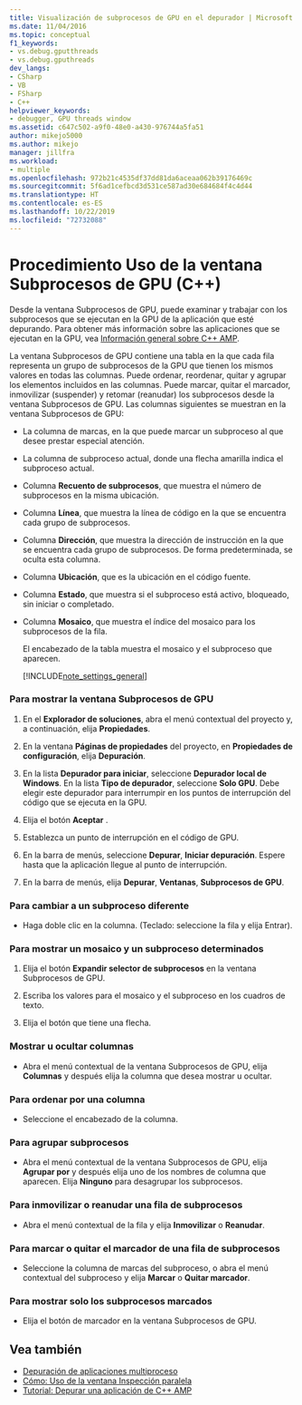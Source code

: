 ```yaml
---
title: Visualización de subprocesos de GPU en el depurador | Microsoft Docs
ms.date: 11/04/2016
ms.topic: conceptual
f1_keywords:
- vs.debug.gputthreads
- vs.debug.gputhreads
dev_langs:
- CSharp
- VB
- FSharp
- C++
helpviewer_keywords:
- debugger, GPU threads window
ms.assetid: c647c502-a9f0-48e0-a430-976744a5fa51
author: mikejo5000
ms.author: mikejo
manager: jillfra
ms.workload:
- multiple
ms.openlocfilehash: 972b21c4535df37dd81da6aceaa062b39176469c
ms.sourcegitcommit: 5f6ad1cefbcd3d531ce587ad30e684684f4c4d44
ms.translationtype: HT
ms.contentlocale: es-ES
ms.lasthandoff: 10/22/2019
ms.locfileid: "72732088"
---
```

# <a name="how-to-use-the-gpu-threads-window-c"></a>Procedimiento Uso de la ventana Subprocesos de GPU (C++)
Desde la ventana Subprocesos de GPU, puede examinar y trabajar con los subprocesos que se ejecutan en la GPU de la aplicación que esté depurando. Para obtener más información sobre las aplicaciones que se ejecutan en la GPU, vea [Información general sobre C++ AMP](/cpp/parallel/amp/cpp-amp-overview).

 La ventana Subprocesos de GPU contiene una tabla en la que cada fila representa un grupo de subprocesos de la GPU que tienen los mismos valores en todas las columnas. Puede ordenar, reordenar, quitar y agrupar los elementos incluidos en las columnas. Puede marcar, quitar el marcador, inmovilizar (suspender) y retomar (reanudar) los subprocesos desde la ventana Subprocesos de GPU. Las columnas siguientes se muestran en la ventana Subprocesos de GPU:

- La columna de marcas, en la que puede marcar un subproceso al que desee prestar especial atención.

- La columna de subproceso actual, donde una flecha amarilla indica el subproceso actual.

- Columna **Recuento de subprocesos**, que muestra el número de subprocesos en la misma ubicación.

- Columna **Línea**, que muestra la línea de código en la que se encuentra cada grupo de subprocesos.

- Columna **Dirección**, que muestra la dirección de instrucción en la que se encuentra cada grupo de subprocesos. De forma predeterminada, se oculta esta columna.

- Columna **Ubicación**, que es la ubicación en el código fuente.

- Columna **Estado**, que muestra si el subproceso está activo, bloqueado, sin iniciar o completado.

- Columna **Mosaico**, que muestra el índice del mosaico para los subprocesos de la fila.

  El encabezado de la tabla muestra el mosaico y el subproceso que aparecen.

  [!INCLUDE[note_settings_general](../data-tools/includes/note_settings_general_md.md)]

### <a name="to-display-the-gpu-threads-window"></a>Para mostrar la ventana Subprocesos de GPU

1. En el **Explorador de soluciones**, abra el menú contextual del proyecto y, a continuación, elija **Propiedades**.

2. En la ventana **Páginas de propiedades** del proyecto, en **Propiedades de configuración**, elija **Depuración**.

3. En la lista **Depurador para iniciar**, seleccione **Depurador local de Windows**. En la lista **Tipo de depurador**, seleccione **Solo GPU**. Debe elegir este depurador para interrumpir en los puntos de interrupción del código que se ejecuta en la GPU.

4. Elija el botón **Aceptar** .

5. Establezca un punto de interrupción en el código de GPU.

6. En la barra de menús, seleccione **Depurar**, **Iniciar depuración**. Espere hasta que la aplicación llegue al punto de interrupción.

7. En la barra de menús, elija **Depurar**, **Ventanas**, **Subprocesos de GPU**.

### <a name="to-switch-to-a-different-thread"></a>Para cambiar a un subproceso diferente

- Haga doble clic en la columna. (Teclado: seleccione la fila y elija Entrar).

### <a name="to-display-a-particular-tile-and-thread"></a>Para mostrar un mosaico y un subproceso determinados

1. Elija el botón **Expandir selector de subprocesos** en la ventana Subprocesos de GPU.

2. Escriba los valores para el mosaico y el subproceso en los cuadros de texto.

3. Elija el botón que tiene una flecha.

### <a name="to-display-or-hide-a-column"></a>Mostrar u ocultar columnas

- Abra el menú contextual de la ventana Subprocesos de GPU, elija **Columnas** y después elija la columna que desea mostrar u ocultar.

### <a name="to-sort-by-a-column"></a>Para ordenar por una columna

- Seleccione el encabezado de la columna.

### <a name="to-group-threads"></a>Para agrupar subprocesos

- Abra el menú contextual de la ventana Subprocesos de GPU, elija **Agrupar por** y después elija uno de los nombres de columna que aparecen. Elija **Ninguno** para desagrupar los subprocesos.

### <a name="to-freeze-or-thaw-a-row-of-threads"></a>Para inmovilizar o reanudar una fila de subprocesos

- Abra el menú contextual de la fila y elija **Inmovilizar** o **Reanudar**.

### <a name="to-flag-or-unflag-a-row-of-threads"></a>Para marcar o quitar el marcador de una fila de subprocesos

- Seleccione la columna de marcas del subproceso, o abra el menú contextual del subproceso y elija **Marcar** o **Quitar marcador**.

### <a name="to-display-only-flagged-threads"></a>Para mostrar solo los subprocesos marcados

- Elija el botón de marcador en la ventana Subprocesos de GPU.

## <a name="see-also"></a>Vea también
- [Depuración de aplicaciones multiproceso](../debugger/debug-multithreaded-applications-in-visual-studio.md)
- [Cómo: Uso de la ventana Inspección paralela](../debugger/how-to-use-the-parallel-watch-window.md)
- [Tutorial: Depurar una aplicación de C++ AMP](/cpp/parallel/amp/walkthrough-debugging-a-cpp-amp-application)